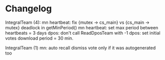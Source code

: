 Changelog
=========

IntegralTeam (4):
      mn heartbeat: fix {mutex -> cs_main} vs {cs_main -> mutex} deadlock in getMinPeriod()
      mn heartbeat: set max period between heartbeats = 3 days
      dpos: don't call ReadDposTeam with -1
      dpos: set initial votes download period = 30 min.

IntegralTeam (1)
      mn: auto recall dismiss vote only if it was autogenerated too